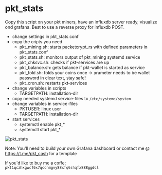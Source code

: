 # pkt_stats

Copy this script on your pkt miners, have an influxdb server ready, visualize ond grafana.
Best to use a reverse proxy for influxdb POST.

- change settings in pkt_stats.conf
- copy the cripts you need
  - pkt_mining.sh: starts packetcrypt_rs with defined parameters in pkt_stats.conf
  - pkt_stats.sh: monitors output of pkt_mining systemd service
  - pkt_chksvc.sh: checks if pkt-services are up
  - pkt_balance.sh: gets balance if pkt-wallet is started as service
  - pkt_fold.sh: folds your coins once -> prameter needs to be wallet password in clear text, stay safe!
  - pkt_cron.sh: restarts pkt-services
- change variables in scripts
  - TARGETPATH: installation-dir
- copy needed systemd service-files to ```/etc/systemd/system```
- change variables in service-files
  - PKTUSER: linux user
  - TARGETPATH: installation-dir
- start services
  - systemctl enable pkt_*
  - systemctl start pkt_* 

![pkt_stats](https://user-images.githubusercontent.com/11134705/152444501-d0a2280e-8f9f-48c7-9617-841ebb62ef2f.jpg)

Note: You'll need to build your own Grafana dashboard or contact me @ https://t.me/pkt_cash for a template

If you'd like to buy me a coffe: ```pkt1qczhxgwcf6x7qccnmgvy88xfq6shqfx888ggdcl```
